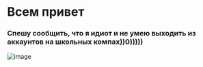 # Всем привет

### Спешу сообщить, что я идиот и не умею выходить из аккаунтов на школьных компах))0)))))

![image](https://github.com/analniymudrecc/analniymudrecc/assets/167622799/5a75ed20-4b56-4f3b-8941-5b48a4c98a0e)


<!--
**analniymudrecc/analniymudrecc** is a ✨ _special_ ✨ repository because its `README.md` (this file) appears on your GitHub profile.

Here are some ideas to get you started:

- 🔭 I’m currently working on ...
- 🌱 I’m currently learning ...
- 👯 I’m looking to collaborate on ...
- 🤔 I’m looking for help with ...
- 💬 Ask me about ...
- 📫 How to reach me: ...
- 😄 Pronouns: ...
- ⚡ Fun fact: ...
-->
